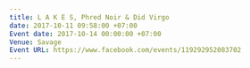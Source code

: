 ```yaml
---
title: L A K E S, Phred Noir & Did Virgo
date: 2017-10-11 09:58:00 +07:00
Event date: 2017-10-14 00:00:00 +07:00
Venue: Savage
Event URL: https://www.facebook.com/events/119292952083702
---
```



